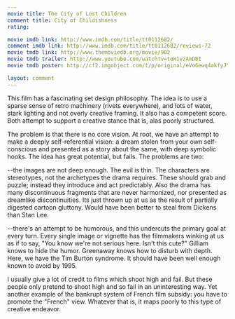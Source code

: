 ```yaml
---
movie title: The City of Lost Children
comment title: City of Childishness
rating: 

movie imdb link: http://www.imdb.com/title/tt0112682/
comment imdb link: http://www.imdb.com/title/tt0112682/reviews-72
movie tmdb link: http://www.themoviedb.org/movie/902
movie tmdb trailer: http://www.youtube.com/watch?v=toH1vzAmDBI
movie tmdb poster: http://cf2.imgobject.com/t/p/original/eVo6ewq4akfyJYy3GXkMsLNzEJc.jpg

layout: comment
---
```


This film has a fascinating set design philosophy. The idea is to use a sparse sense of retro machinery (rivets everywhere), and lots of water, stark lighting and not overly creative framing. It also has a competent score. Both attempt to support a creative stance that is, alas poorly structured.

The problem is that there is no core vision. At root, we have an attempt to make a deeply self-referential vision: a dream stolen from your own self-conscious and presented as a story about the same, with deep symbolic hooks. The idea has great potential, but fails. The problems are two:

--the images are not deep enough. The evil is thin. The characters are stereotypes, not the archetypes the drama requires. These should grab and puzzle; instead they introduce and act predictably. Also the drama has many discontinuous fragments that are never harmonized, nor presented as dreamlike discontinuities. Its just thrown up at us as the result of partially digested cartoon gluttony. Would have been better to steal from Dickens than Stan Lee.

--there's an attempt to be humorous, and this undercuts the primary goal at every turn. Every single image or vignette has the filmmakers winking at us as if to say, "You know we're not serious here. Isn't this cute?" Gilliam knows to hide the humor. Greenaway knows how to disturb with depth. Here, we have the Tim Burton syndrome. It should have been well enough known to avoid by 1995.

I usually give a lot of credit to films which shoot high and fail. But these people only pretend to shoot high and so fail in an uninteresting way. Yet another example of the bankrupt system of French film subsidy: you have to promote the "French" view. Whatever that is, it maps poorly to this type of creative endeavor.